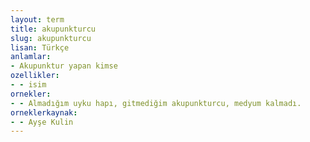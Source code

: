 ```yaml
---
layout: term
title: akupunkturcu
slug: akupunkturcu
lisan: Türkçe
anlamlar:
- Akupunktur yapan kimse
ozellikler:
- - isim
ornekler:
- - Almadığım uyku hapı, gitmediğim akupunkturcu, medyum kalmadı.
orneklerkaynak:
- - Ayşe Kulin
---
```


